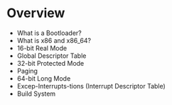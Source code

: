 # Overview
- What is a Bootloader?
- What is x86 and x86_64?
- 16-bit Real Mode
- Global Descriptor Table
- 32-bit Protected Mode
- Paging
- 64-bit Long Mode
- Excep-Interrupts-tions (Interrupt Descriptor Table)
- Build System
